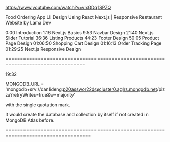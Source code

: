 https://www.youtube.com/watch?v=vIxGDq1SPZQ

Food Ordering App UI Design Using React Next.js | Responsive Restaurant Website by Lama Dev

0:00 Introduction
1:16 Next.js Basics 
9:53 Navbar Design
21:40 Next.js Slider Tutorial
36:36 Listing Products
44:23 Footer Design
50:05 Product Page Design
01:06:50 Shopping Cart Design
01:16:13 Order Tracking Page
01:29:25 Next.js Responsive Design

=================================================================================

19:32

MONGODB_URL = 'mongodb+srv://danlideng:p20asswor22d@cluster0.aglrs.mongodb.net/pizza?retryWrites=true&w=majority'

with the single quotation mark.

It would create the database and collection by itself if not created in MongoDB Atlas before.

===================================================================================

